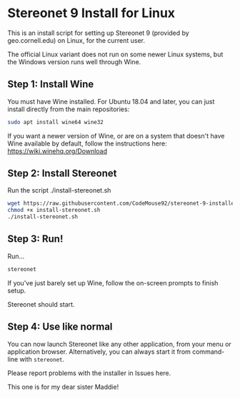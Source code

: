 # Stereonet 9 Install for Linux

This is an install script for setting up Stereonet 9 (provided by geo.cornell.edu) on Linux, for the current user.

The official Linux variant does not run on some newer Linux systems, but the Windows version runs well through Wine.

## Step 1: Install Wine

You must have Wine installed. For Ubuntu 18.04 and later, you can just install directly from the main repositories:

```bash
sudo apt install wine64 wine32
```

If you want a newer version of Wine, or are on a system that doesn't have Wine available by default, follow the instructions here: https://wiki.winehq.org/Download

## Step 2: Install Stereonet

Run the script ./install-stereonet.sh

```bash
wget https://raw.githubusercontent.com/CodeMouse92/stereonet-9-installer/main/install-stereonet.sh
chmod +x install-stereonet.sh
./install-stereonet.sh
```

## Step 3: Run!

Run...

```bash
stereonet
```

If you've just barely set up Wine, follow the on-screen prompts to finish setup.

Stereonet should start.

## Step 4: Use like normal

You can now launch Stereonet like any other application, from your menu or application browser. Alternatively, you can always start it from command-line with `stereonet`.

Please report problems with the installer in Issues here.

This one is for my dear sister Maddie!
